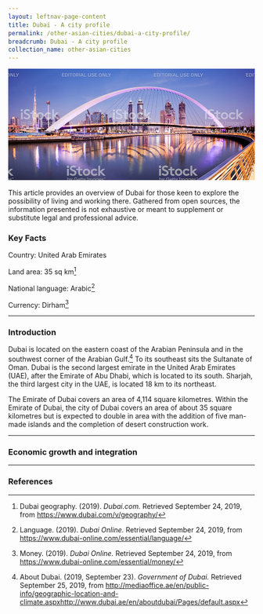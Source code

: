 ```yaml
---
layout: leftnav-page-content
title: Dubai - A city profile
permalink: /other-asian-cities/dubai-a-city-profile/
breadcrumb: Dubai - A city profile
collection_name: other-asian-cities
---
```


<img src="\images\test\dubai-profile-test.jpg" alt="Dubai snapshot banner" style="width:800px;" />

This article provides an overview of Dubai for those keen to explore the possibility of living and working there. Gathered from open sources, the information presented is not exhaustive or meant to supplement or substitute legal and professional advice.

### **Key Facts**

Country: United Arab Emirates

Land area: 35 sq km[^1]

National language: Arabic[^2]

Currency: Dirham[^3]



------

[^1]: Dubai geography. (2019). *Dubai.com.* Retrieved September 24, 2019, from https://www.dubai.com/v/geography/ 

[^2]: Language. (2019). *Dubai Online.* Retrieved September 24, 2019, from https://www.dubai-online.com/essential/language/

[^3]: Money. (2019). *Dubai Online.* Retrieved September 24, 2019, from https://www.dubai-online.com/essential/money/


### **Introduction**

Dubai is located on the eastern coast of the Arabian Peninsula and in the southwest corner of the Arabian Gulf.[^4] To its southeast sits the Sultanate of Oman. Dubai is the second largest emirate in the United Arab Emirates (UAE), after the Emirate of Abu Dhabi, which is located to its south. Sharjah, the third largest city in the UAE, is located 18 km to its northeast.

The Emirate of Dubai covers an area of 4,114 square kilometres. Within the Emirate of Dubai, the city of Dubai covers an area of about 35 square kilometres but is expected to double in area with the addition of five man-made islands and the completion of desert construction work. 



------

[^4]: About Dubai. (2019, September 23). *Government of Dubai.* Retrieved September 25, 2019, from http://mediaoffice.ae/en/public-info/geographic-location-and-climate.aspxhttp://www.dubai.ae/en/aboutdubai/Pages/default.aspx 

[^5]: Geography, location & climate, (n.d.) *Government of Dubai.* Retrieved September 24, 2019, from http://mediaoffice.ae/en/public-info/geographic-location-and-climate.aspx 

[^6]: Sharjah. (2019). *Dubai Travel.* Retrieved October 14, 2019, from http://www.justdubai.org/sharjah.asp 

[^7]: Dubai geography. (2019). *Dubai.com.* Retrieved September 24, 2019, from https://www.dubai.com/v/geography/ 

### **Economic growth and integration**

---
### **References**

